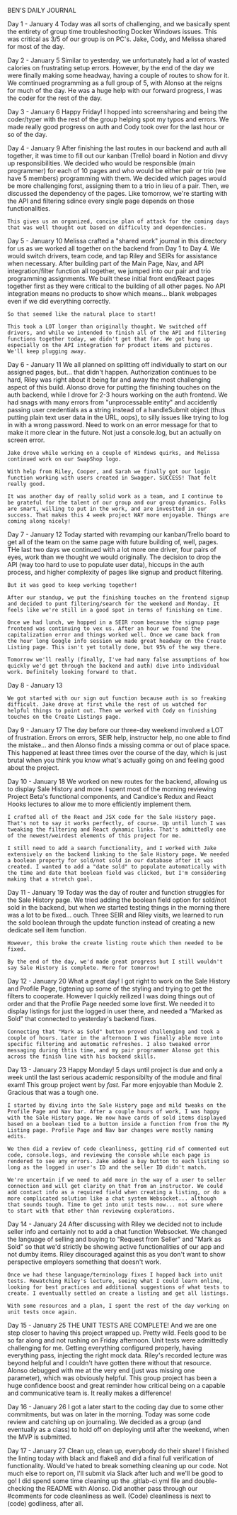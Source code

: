 BEN'S DAILY JOURNAL

Day 1 - January 4
    Today was all sorts of challenging, and we basically
    spent the entirety of group time troubleshooting Docker
    Windows issues. This was critical as 3/5 of our group is
    on PC's. Jake, Cody, and Melissa shared for most of the day.

Day 2 - January 5
    Similar to yesterday, we unfortunately had a lot of wasted
    calories on frustrating setup errors. However, by the end
    of the day we were finally making some headway, having a
    couple of routes to show for it. We comtinued programming as
    a full group of 5, with Alonso at the reigns for much of the
    day. He was a huge help with our forward progress, I was the
    coder for the rest of the day.

Day 3 - January 6
    Happy Friday! I hopped into screensharing and being the coder/typer
    with the rest of the group helping spot my typos and errors. We
    made really good progress on auth and Cody took over for the last
    hour or so of the day.

Day 4 - January 9
    After finishing the last routes in our backend and auth all together, it was time to fill out our kanban (Trello) board in Notion and divvy up responsibilities. We decided who would be responsible (main programmer) for each of 10 pages and who would be either pair or trio (we have 5 members) programming with them. We decided which pages would be more challenging forst, assigning them to a trio in lieu of a pair. Then, we discussed the dependency of the pages. Like tomorrow, we're starting with the API and filtering sdince every single page depends on those functionalities.

    This gives us an organized, concise plan of attack for the coming days that was well thought out based on difficulty and dependencies.

Day 5 - January 10
    Melissa crafted a "shared work" journal in this directory for us as we worked all together on the backend from Day 1 to Day 4. We would switch drivers, team code, and tap Riley and SEIRs for assistance when necessary. After building part of the Main Page, Nav, and API integration/filter function all together, we jumped into our pair and trio programming assignments. We built these initial front end/React pages together first as they were critical to the building of all other pages. No API integration means no products to show which means... blank webpages even if we did everything correctly.

    So that seemed like the natural place to start!

    This took a LOT longer than originally thought. We switched off drivers, and while we intended to finish all of the API and filtering functions together today, we didn't get that far. We got hung up especially on the API integration for product items and pictures. We'll keep plugging away.

Day 6 - January 11
    We all planned on splitting off individually to start on our assigned pages, but... that didn't happen. Authorization continues to be hard, Riley was right about it being far and away the most challenging aspect of this build. Alonso drove for putting the finishing touches on the auth backend, while I drove for 2-3 hours working on the auth frontend. We had snags with many errors from "unprocessable entity" and accidently passing user credentials as a string instead of a handleSubmit object (thus putting plain text user data in the URL, oops), to silly issues like trying to log in with a wrong password. Need to work on an error message for that to make it more clear in the future. Not just a console.log, but an actually on screen error.

    Jake drove while working on a couple of Windows quirks, and Melissa continued work on our SwapShop logo.

    With help from Riley, Cooper, and Sarah we finally got our login function working with users created in Swagger. SUCCESS! That felt really good.

    It was another day of really solid work as a team, and I continue to be grateful for the talent of our group and our group dynamics. Folks are smart, willing to put in the work, and are investted in our success. That makes this 4 week project WAY more enjoyable. Things are coming along nicely!

Day 7 - January 12
    Today started with revamping our kanban/Trello board to get all of the team on the same page with future building of, well, pages. THe last two days we continued with a lot more one driver, four pairs of eyes, work than we thought we would originally. The decision to drop the API (way too hard to use to populate user data), hiccups in the auth process, and higher complexity of pages like signup and product filtering.

    But it was good to keep working together!

    After our standup, we put the finishing touches on the frontend signup and decided to punt filtering/search for the weekend and Monday. It feels like we're still in a good spot in terms of finishing on time.

    Once we had lunch, we hopped in a SEIR room because the signup page frontend was continuing to vex us. After an hour we found the capitalization error and things worked well. Once we came back from the hour long Google info session we made great headway on the Create Listing page. This isn't yet totally done, but 95% of the way there.

    Tomorrow we'll really (finally, I've had many false assumptions of how quickly we'd get through the backend and auth) dive into individual work. Definitely looking forward to that.

Day 8 - January 13

    We got started with our sign out function because auth is so freaking difficult. Jake drove at first while the rest of us watched for helpful things to point out. Then we worked with Cody on finishing touches on the Create Listings page.

Day 9 - January 17
    The day before our three-day weekend involved a LOT of frustration. Errors on errors, SEIR help, instructor help, no one able to find the mistake... and then Alonso finds a missing comma or out of place space. This happened at least three times over the course of the day, which is just brutal when you think you know what's actually going on and feeling good about the project.

Day 10 - January 18
    We worked on new routes for the backend, allowing us to display Sale History and more. I spent most of the morning reviewing Project Beta's functional components, and Candice's Redux and React Hooks lectures to allow me to more efficiently implement them.

    I crafted all of the React and JSX code for the Sale History page. That's not to say it works perfectly, of course. Up until lunch I was tweaking the filtering and React dynamic links. That's admittedly one of the newest/weirdest elements of this project for me.

    I still need to add a search functionality, and I worked with Jake extensively on the backend linking to the Sale History page. We needed a boolean property for sold/not sold in our database after it was created. I wanted to add a "date sold" to populate automatically with the time and date that boolean field was clicked, but I'm considering making that a stretch goal.

Day 11 - January 19
    Today was the day of router and function struggles for the Sale History page. We tried adding the boolean field option for sold/not sold in the backend, but when we started testing things in the morning there was a lot to be fixed... ouch. Three SEIR and Riley visits, we learned to run the sold boolean through the update function instead of creating a new dedicate sell item function.

    However, this broke the create listing route which then needed to be fixed.

    By the end of the day, we'd made great progress but I still wouldn't say Sale History is complete. More for tomorrow!

Day 12 - January 20
    What a great day! I got right to work on the Sale History and Profile Page, tigtening up some of the styling and trying to get the filters to cooperate. However I quickly reilized I was doing things out of order and that the Profile Page needed some love first. We needed it to display listings for just the logged in user there, and needed a "Marked as Sold" that connected to yesterday's backend fixes.

    Connecting that "Mark as Sold" button proved challenging and took a couple of hours. Later in the afternoon I was finally able move into specific filtering and automatic refreshes. I also tweaked error messaging during thtis time, and my pair programmer Alonso got this across the finish line with his backend skills.

Day 13 - January 23
    Happy Monday! 5 days until project is due and only a week until the last serious academic responsibilty of the module and final exam! This group project went by *fast.* Far more enjoyable than Module 2. Gracious that was a tough one.

    I started by diving into the Sale History page and mild tweaks on the Profile Page and Nav bar. After a couple hours of work, I was happy with the Sale History page. We now have cards of sold items displayed based on a boolean tied to a button inside a function from from the My Listing page. Profile Page and Nav bar changes were mostly naming edits.

    We then did a review of code cleanliness, getting rid of commented out code, console.logs, and reviewing the console while each page is rendered to see any errors. Jake added a buy button to each listing so long as the logged in user's ID and the seller ID didn't match.

    We're uncertain if we need to add more in the way of a user to seller connection and will get clarity on that from an instructor. We could add contact info as a required field when creating a listing, or do a more complicated solution like a chat system Websocket... although that sounds tough. Time to get into unit tests now... not sure where to start with that other than reviewing explorations.

Day 14 - January 24
    After discussing with Riley we decided not to include seller info and certainly not to add a chat function Websocket. We changed the language of selling and buying to "Request from Seller" and "Mark as Sold" so that we'd strictly be showing active functionalities of our app and not dumby items. Riley discouraged against this as you don't want to show perspective employers something that doesn't work.

    Once we had these language/terminology fixes I hopped back into unit tests. Rewatching Riley's lecture, seeing what I could learn online, looking for best practices and additional suggestions of what tests to create. I eventually settled on create a listing and get all listings.

    With some resources and a plan, I spent the rest of the day working on unit tests once again.

Day 15 - January 25
    THE UNIT TESTS ARE COMPLETE! And we are one step closer to having this project wrapped up. Pretty wild. Feels good to be so far along and not rushing on Friday afternoon. Unit tests were admittedly challenging for me. Getting everything configured properly, having everything pass, injecting the right mock data. Riley's recorded lecture was beyond helpful and I couldn't have gotten there without that resource. Alonso debugged with me at the very end (just was missing one parameter), which was obviously helpful. This group project has been a huge confidence boost and great reminder how critical being on a capable and communicative team is. It really makes a difference!

Day 16 - January 26
    I got a later start to the coding day due to some other commitments, but was on later in the morning. Today was some code review and catching up on journaling. We decided as a group (and eventually as a class) to hold off on deploying until after the weekend, when the MVP is submitted.

Day 17 - January 27
    Clean up, clean up, everybody do their share! I finished the linting today with black and flake8 and did a final full verification of functionality. Would've hated to break something cleaning up our code. Not much else to report on, I'll submit via Slack after luch and we'll be good to go! I did spend some time cleaning up the .gitlab-ci.yml file and double-checking the README with Alonso. Did another pass through our #comments for code cleanliness as well. (Code) cleanliness is next to (code) godliness, after all.
